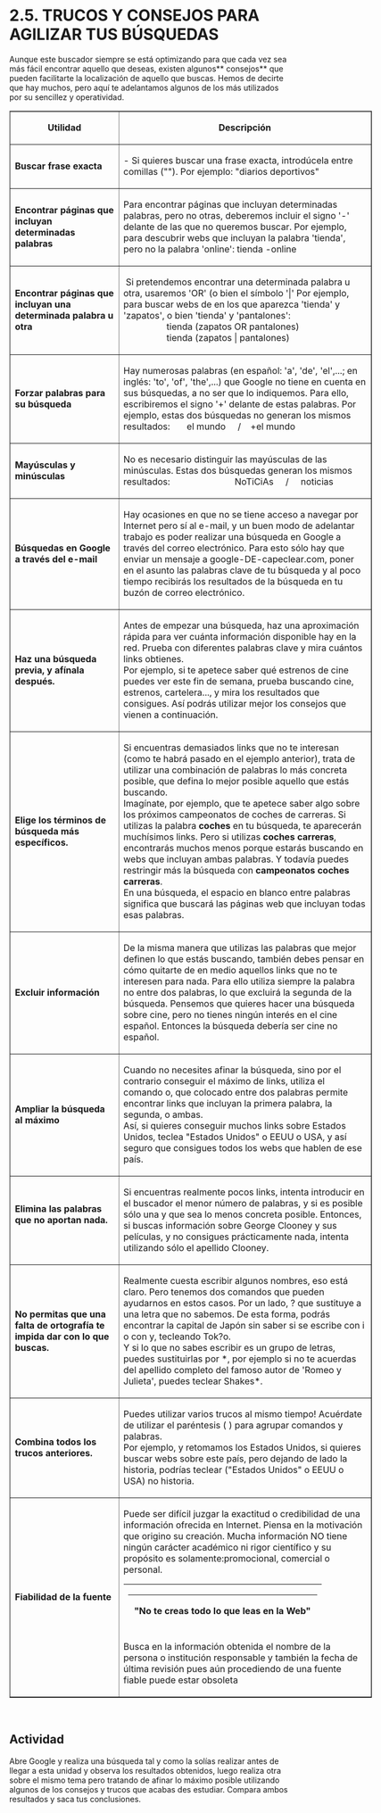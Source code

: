 
# 2.5. TRUCOS Y CONSEJOS PARA AGILIZAR TUS BÚSQUEDAS

Aunque este buscador siempre se está optimizando para que cada vez sea más fácil encontrar aquello que deseas, existen algunos** consejos** que pueden facilitarte la localización de aquello que buscas. Hemos de decirte que hay muchos, pero aquí te adelantamos algunos de los más utilizados por su sencillez y operatividad.

<table style="width: 650px;" border="1" cellspacing="0" cellpadding="0">
<tbody>
<tr>
<td valign="top" width="196">
<p style="text-align: center;" align="center"><strong>Utilidad</strong></p>
</td>
<td valign="top" width="454">
<p align="center"><strong>Descripción</strong></p>
</td>
</tr>
<tr>
<td width="196">
<p><strong>Buscar frase exacta</strong></p>
</td>
<td width="454">
<p>- Si quieres buscar una frase exacta, introdúcela entre comillas (""). Por ejemplo: "diarios deportivos"</p>
</td>
</tr>
<tr>
<td width="196">
<p><strong>Encontrar páginas que incluyan determinadas palabras</strong></p>
</td>
<td width="454">
<p>Para encontrar páginas que incluyan determinadas palabras, pero no otras, deberemos incluir el signo '-' delante de las que no queremos buscar. Por ejemplo, para descubrir webs que incluyan la palabra 'tienda', pero no la palabra 'online': tienda -online</p>
</td>
</tr>
<tr>
<td width="196">
<p><strong>Encontrar páginas que incluyan una determinada palabra u otra</strong></p>
</td>
<td width="454">
<p>&nbsp;Si pretendemos encontrar una determinada palabra u otra, usaremos 'OR' (o bien el símbolo '|' Por ejemplo, para buscar webs de en los que aparezca 'tienda' y 'zapatos', o bien 'tienda' y 'pantalones':<br> &nbsp;&nbsp;&nbsp;&nbsp;&nbsp;&nbsp;&nbsp;&nbsp;&nbsp;&nbsp;&nbsp;&nbsp;&nbsp;&nbsp;&nbsp;&nbsp;&nbsp; tienda (zapatos OR pantalones)<br> &nbsp;&nbsp;&nbsp;&nbsp;&nbsp;&nbsp;&nbsp;&nbsp;&nbsp;&nbsp;&nbsp;&nbsp;&nbsp;&nbsp;&nbsp;&nbsp;&nbsp; tienda (zapatos | pantalones)</p>
</td>
</tr>
<tr>
<td width="196">
<p><strong>Forzar palabras para su búsqueda</strong></p>
</td>
<td width="454">
<p>Hay numerosas palabras (en español: 'a', 'de', 'el',...; en inglés: 'to', 'of', 'the',...) que Google no tiene en cuenta en sus búsquedas, a no ser que lo indiquemos. Para ello, escribiremos el signo '+' delante de estas palabras. Por ejemplo, estas dos búsquedas no generan los mismos resultados:&nbsp;&nbsp;&nbsp;&nbsp;&nbsp;&nbsp; el mundo&nbsp;&nbsp;&nbsp;&nbsp; /&nbsp;&nbsp;&nbsp; +el mundo</p>
</td>
</tr>
<tr>
<td width="196">
<p><strong>Mayúsculas y minúsculas</strong></p>
</td>
<td width="454">
<p>No es necesario distinguir las mayúsculas de las minúsculas. Estas dos búsquedas generan los mismos resultados:&nbsp;&nbsp;&nbsp;&nbsp;&nbsp;&nbsp;&nbsp;&nbsp;&nbsp;&nbsp;&nbsp;&nbsp;&nbsp;&nbsp;&nbsp;&nbsp;&nbsp;&nbsp;&nbsp;&nbsp;&nbsp;&nbsp;&nbsp;&nbsp;&nbsp;&nbsp; NoTiCiAs&nbsp;&nbsp;&nbsp;&nbsp; /&nbsp;&nbsp;&nbsp;&nbsp; noticias</p>
</td>
</tr>
<tr>
<td width="196">
<p><strong>Búsquedas en Google a través del e-mail</strong></p>
</td>
<td width="454">
<p>Hay ocasiones en que no se tiene acceso a navegar por Internet pero sí al e-mail, y un buen modo de adelantar trabajo es poder realizar una búsqueda en Google a través del correo electrónico. Para esto sólo hay que enviar un mensaje a google-DE-capeclear.com, poner en el asunto las palabras clave de tu búsqueda y al poco tiempo recibirás los resultados de la búsqueda en tu buzón de correo electrónico.</p>
</td>
</tr>
<tr>
<td width="196">
<p><strong>Haz una búsqueda previa, y afínala después.</strong></p>
</td>
<td width="454">
<p>Antes de empezar una búsqueda, haz una aproximación rápida para ver cuánta información disponible hay en la red. Prueba con diferentes palabras clave y mira cuántos links obtienes.<br> Por ejemplo, si te apetece saber qué estrenos de cine puedes ver este fin de semana, prueba buscando cine, estrenos, cartelera..., y mira los resultados que consigues. Así podrás utilizar mejor los consejos que vienen a continuación.</p>
</td>
</tr>
<tr>
<td width="196">
<p><strong>Elige los términos de búsqueda más específicos.</strong></p>
</td>
<td width="454">
<p>Si encuentras demasiados links que no te interesan (como te habrá pasado en el ejemplo anterior), trata de utilizar una combinación de palabras lo más concreta posible, que defina lo mejor posible aquello que estás buscando.<br> Imagínate, por ejemplo, que te apetece saber algo sobre los próximos campeonatos de coches de carreras. Si utilizas la palabra <strong>coches</strong> en tu búsqueda, te aparecerán muchísimos links. Pero si utilizas <strong>coches carreras</strong>, encontrarás muchos menos porque estarás buscando en webs que incluyan ambas palabras. Y todavía puedes restringir más la búsqueda con <strong>campeonatos coches carreras</strong>.<br> En una búsqueda, el espacio en blanco entre palabras significa que buscará las páginas web que incluyan todas esas palabras.</p>
</td>
</tr>
<tr>
<td width="196">
<p><strong>Excluir información</strong></p>
</td>
<td width="454">
<p>De la misma manera que utilizas las palabras que mejor definen lo que estás buscando, también debes pensar en cómo quitarte de en medio aquellos links que no te interesen para nada. Para ello utiliza siempre la palabra no entre dos palabras, lo que excluirá la segunda de la búsqueda. Pensemos que quieres hacer una búsqueda sobre cine, pero no tienes ningún interés en el cine español. Entonces la búsqueda debería ser cine no español.</p>
</td>
</tr>
<tr>
<td width="196">
<p><strong>Ampliar la búsqueda al máximo</strong></p>
</td>
<td width="454">
<p>Cuando no necesites afinar la búsqueda, sino por el contrario conseguir el máximo de links, utiliza el comando o, que colocado entre dos palabras permite encontrar links que incluyan la primera palabra, la segunda, o ambas.<br> Así, si quieres conseguir muchos links sobre Estados Unidos, teclea "Estados Unidos" o EEUU o USA, y así seguro que consigues todos los webs que hablen de ese país.</p>
</td>
</tr>
<tr>
<td width="196">
<p><strong>Elimina las palabras que no aportan nada.<br> <br> </strong></p>
</td>
<td width="454">
<p>Si encuentras realmente pocos links, intenta introducir en el buscador el menor número de palabras, y si es posible sólo una y que sea lo menos concreta posible. Entonces, si buscas información sobre George Clooney y sus películas, y no consigues prácticamente nada, intenta utilizando sólo el apellido Clooney.</p>
</td>
</tr>
<tr>
<td width="196">
<p><strong>No permitas que una falta de ortografía te impida dar con lo que buscas.</strong></p>
</td>
<td width="454">
<p>Realmente cuesta escribir algunos nombres, eso está claro. Pero tenemos dos comandos que pueden ayudarnos en estos casos. Por un lado, ? que sustituye a una letra que no sabemos. De esta forma, podrás encontrar la capital de Japón sin saber si se escribe con i o con y, tecleando Tok?o.<br> Y si lo que no sabes escribir es un grupo de letras, puedes sustituirlas por *, por ejemplo si no te acuerdas del apellido completo del famoso autor de 'Romeo y Julieta', puedes teclear Shakes*.</p>
</td>
</tr>
<tr>
<td width="196">
<p><strong>Combina todos los trucos anteriores.</strong></p>
</td>
<td width="454">
<p>Puedes utilizar varios trucos al mismo tiempo! Acuérdate de utilizar el paréntesis ( ) para agrupar comandos y palabras.<br> Por ejemplo, y retomamos los Estados Unidos, si quieres buscar webs sobre este país, pero dejando de lado la historia, podrías teclear ("Estados Unidos" o EEUU o USA) no historia. &nbsp;</p>
</td>
</tr>
<tr>
<td width="196">
<p><strong>Fiabilidad de la fuente</strong></p>
</td>
<td width="454">
<p>Puede ser difícil juzgar la exactitud o credibilidad de una información ofrecida en Internet. Piensa en la motivación que origino su creación. Mucha información NO tiene ningún carácter académico ni rigor científico y su propósito es solamente:promocional, comercial o personal.</p>
<table style="width: 366px; height: 86px;" border="0" cellspacing="0" cellpadding="0">
<tbody>
<tr>
<td width="339">
<table style="width: 339px;" border="0" cellspacing="0" cellpadding="0">
<tbody>
<tr>
<td width="339">
<p align="center"><strong>"No te creas todo lo que leas en la Web"<br> &nbsp;</strong></p>
</td>
</tr>
</tbody>
</table>
<p align="center">&nbsp;</p>
</td>
</tr>
</tbody>
</table>
<p>Busca en la información obtenida el nombre de la persona o institución responsable y también la fecha de última revisión pues aún procediendo de una fuente fiable puede estar obsoleta</p>
</td>
</tr>
</tbody>
</table> 

## Actividad

Abre Google y realiza una búsqueda tal y como la solías realizar antes de llegar a esta unidad y observa los resultados obtenidos, luego realiza otra sobre el mismo tema pero tratando de afinar lo máximo posible utilizando algunos de los consejos y trucos que acabas des estudiar. Compara ambos resultados y saca tus conclusiones.

